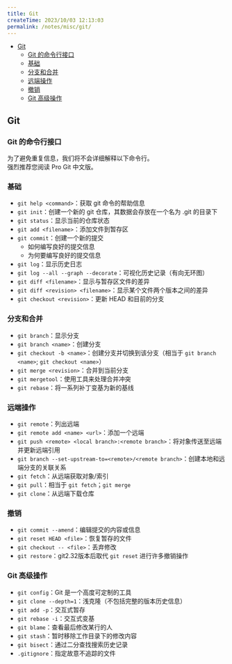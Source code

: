 ```yaml
---
title: Git
createTime: 2023/10/03 12:13:03
permalink: /notes/misc/git/
---
```


- [Git](#git)
  - [Git 的命令行接口](#git-的命令行接口)
  - [基础](#基础)
  - [分支和合并](#分支和合并)
  - [远端操作](#远端操作)
  - [撤销](#撤销)
  - [Git 高级操作](#git-高级操作)

## Git

### Git 的命令行接口
为了避免重复信息，我们将不会详细解释以下命令行。  
强烈推荐您阅读 Pro Git 中文版。

### 基础
- `git help <command>`：获取 git 命令的帮助信息  
- `git init`：创建一个新的 git 仓库，其数据会存放在一个名为 .git 的目录下  
- `git status`：显示当前的仓库状态  
- `git add <filename>`：添加文件到暂存区  
- `git commit`：创建一个新的提交  
  - 如何编写良好的提交信息  
  - 为何要编写良好的提交信息  
- `git log`：显示历史日志  
- `git log --all --graph --decorate`：可视化历史记录（有向无环图）  
- `git diff <filename>`：显示与暂存区文件的差异  
- `git diff <revision> <filename>`：显示某个文件两个版本之间的差异  
- `git checkout <revision>`：更新 HEAD 和目前的分支

### 分支和合并
- `git branch`：显示分支  
- `git branch <name>`：创建分支  
- `git checkout -b <name>`：创建分支并切换到该分支（相当于 `git branch <name>`; `git checkout <name>`）  
- `git merge <revision>`：合并到当前分支  
- `git mergetool`：使用工具来处理合并冲突  
- `git rebase`：将一系列补丁变基为新的基线

### 远端操作
- `git remote`：列出远端  
- `git remote add <name> <url>`：添加一个远端  
- `git push <remote> <local branch>:<remote branch>`：将对象传送至远端并更新远端引用  
- `git branch --set-upstream-to=<remote>/<remote branch>`：创建本地和远端分支的关联关系  
- `git fetch`：从远端获取对象/索引  
- `git pull`：相当于 `git fetch`；`git merge`  
- `git clone`：从远端下载仓库

### 撤销
- `git commit --amend`：编辑提交的内容或信息  
- `git reset HEAD <file>`：恢复暂存的文件  
- `git checkout -- <file>`：丢弃修改  
- `git restore`：git2.32版本后取代 `git reset` 进行许多撤销操作

### Git 高级操作
- `git config`：Git 是一个高度可定制的工具  
- `git clone --depth=1`：浅克隆（不包括完整的版本历史信息）  
- `git add -p`：交互式暂存  
- `git rebase -i`：交互式变基  
- `git blame`：查看最后修改某行的人  
- `git stash`：暂时移除工作目录下的修改内容  
- `git bisect`：通过二分查找搜索历史记录  
- `.gitignore`：指定故意不追踪的文件